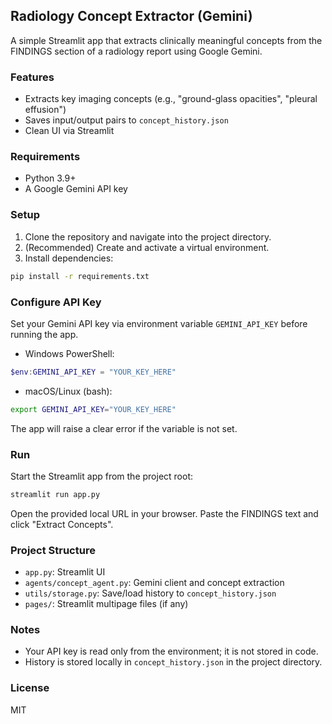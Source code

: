 ## Radiology Concept Extractor (Gemini)

A simple Streamlit app that extracts clinically meaningful concepts from the FINDINGS section of a radiology report using Google Gemini.

### Features
- Extracts key imaging concepts (e.g., "ground-glass opacities", "pleural effusion")
- Saves input/output pairs to `concept_history.json`
- Clean UI via Streamlit

### Requirements
- Python 3.9+
- A Google Gemini API key

### Setup
1. Clone the repository and navigate into the project directory.
2. (Recommended) Create and activate a virtual environment.
3. Install dependencies:

```bash
pip install -r requirements.txt
```

### Configure API Key
Set your Gemini API key via environment variable `GEMINI_API_KEY` before running the app.

- Windows PowerShell:
```powershell
$env:GEMINI_API_KEY = "YOUR_KEY_HERE"
```

- macOS/Linux (bash):
```bash
export GEMINI_API_KEY="YOUR_KEY_HERE"
```

The app will raise a clear error if the variable is not set.

### Run
Start the Streamlit app from the project root:

```bash
streamlit run app.py
```

Open the provided local URL in your browser. Paste the FINDINGS text and click "Extract Concepts".

### Project Structure
- `app.py`: Streamlit UI
- `agents/concept_agent.py`: Gemini client and concept extraction
- `utils/storage.py`: Save/load history to `concept_history.json`
- `pages/`: Streamlit multipage files (if any)

### Notes
- Your API key is read only from the environment; it is not stored in code.
- History is stored locally in `concept_history.json` in the project directory.

### License
MIT
